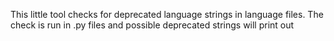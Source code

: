 This little tool checks for deprecated language strings in language files. The check is run in .py files and possible deprecated strings will print out
